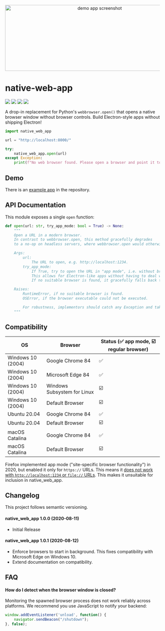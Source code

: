<p align="center">
    <img alt="demo app screenshot" width="600" height="215" src="https://uploads.hi.ls/2020-08/example-app.png">
</p>

# native-web-app
![](https://img.shields.io/pypi/wheel/native-web-app.svg)
![](https://img.shields.io/pypi/v/native-web-app.svg)
![](https://img.shields.io/pypi/pyversions/native-web-app.svg)
![](https://img.shields.io/pypi/l/native-web-app.svg)

A drop-in replacement for Python's `webbrowser.open()` 
that opens a native browser window without browser controls. Build Electron-style apps without shipping Electron!

```python
import native_web_app

url = "http://localhost:8000/"

try:
    native_web_app.open(url)
except Exception:
    print(f"No web browser found. Please open a browser and point it to {url}.")
```

## Demo

There is an [example app](https://github.com/mhils/native_web_app/blob/master/example-app.pyw) in the repository.

## API Documentation

This module exposes a single `open` function:

```python
def open(url: str, try_app_mode: bool = True) -> None:
    """
    Open a URL in a modern browser.
    In contrast to webbrowser.open, this method gracefully degrades
    to a no-op on headless servers, where webbrowser.open would otherwise open lynx.

    Args:
        url:
            The URL to open, e.g. http://localhost:1234.
        try_app_mode:
            If True, try to open the URL in "app mode", i.e. without browser controls.
            This allows for Electron-like apps without having to deal with Electron.
            If no suitable browser is found, it gracefully falls back to a regular browser instance.

    Raises:
        RuntimeError, if no suitable browser is found.
        OSError, if the browser executable could not be executed.

        For robustness, implementors should catch any Exception and take that as a signal that opening the URL failed.
    """
```

## Compatibility

OS | Browser | Status (✅ app mode, ☑️ regular browser)
--- | --- | ---
Windows 10 (2004) | Google Chrome 84 | ✅
Windows 10 (2004) | Microsoft Edge 84 | ✅
Windows 10 (2004) | Windows Subsystem for Linux | ☑️
Windows 10 (2004) | Default Browser | ☑️
Ubuntu 20.04 | Google Chrome 84 | ✅
Ubuntu 20.04 | Default Browser | ☑️
macOS Catalina | Google Chrome 84 | ✅
macOS Catalina | Default Browser | ☑️

Firefox implemented app mode ("site-specific browser functionality") in 2020,
but enabled it only for `https://` URLs. This means it [does not work with `http://localhost:1234`
or `file://` URLs](https://bugzilla.mozilla.org/show_bug.cgi?id=1631271).
This makes it unsuitable for inclusion in native_web_app.

## Changelog

This project follows semantic versioning.

#### native_web_app 1.0.0 (2020-08-11)

 - Initial Release

#### native_web_app 1.0.1 (2020-08-12)

 - Enforce browsers to start in background. This fixes
   compatibility with Microsoft Edge on Windows 10.
 - Extend documentation on compatibility.

## FAQ

#### How do I detect when the browser window is closed?

Monitoring the spawned browser process does not work reliably across platforms.
We recommend you use JavaScript to notify your backend:

```javascript
window.addEventListener('unload', function() {
    navigator.sendBeacon("/shutdown");
}, false);
```
